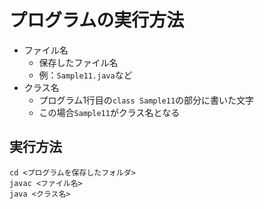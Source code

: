 # プログラムの実行方法

- ファイル名
  - 保存したファイル名
  - 例：`Sample11.java`など
- クラス名
  - プログラム1行目の`class Sample11`の部分に書いた文字
  - この場合`Sample11`がクラス名となる


## 実行方法

```
cd <プログラムを保存したフォルダ>
javac <ファイル名>
java <クラス名>
```
